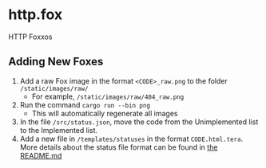 # http.fox

HTTP Foxxos

## Adding New Foxes

1. Add a raw Fox image in the format `<CODE>_raw.png` to the folder `/static/images/raw/`
    - For example, `/static/images/raw/404_raw.png`
1. Run the command `cargo run --bin png`
    - This will automatically regenerate all images
    <!-- - TODO: Add an argument for just one image -->
    <!-- - TODO: Add an SVG and PNG step, just in case images need adjustment -->
1. In the file `/src/status.json`, move the code from the Unimplemented list to the Implemented list.
1. Add a new file in `/templates/statuses` in the format `CODE.html.tera`. More details about the status file format can be found in [the README.md](/templates/statuses/README.md)